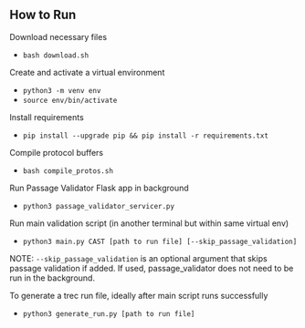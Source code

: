 ## How to Run

Download necessary files
- `bash download.sh`

Create and activate a virtual environment
- `python3 -m venv env`
- `source env/bin/activate`

Install requirements
- `pip install --upgrade pip && pip install -r requirements.txt`

Compile protocol buffers
- `bash compile_protos.sh`

Run Passage Validator Flask app in background
- `python3 passage_validator_servicer.py`

Run main validation script (in another terminal but within same virtual env)
- `python3 main.py CAST [path to run file] [--skip_passage_validation]`

NOTE: `--skip_passage_validation` is an optional argument that skips passage validation if added. If used, passage_validator does not need to be run in the background.

To generate a trec run file, ideally after main script runs successfully
- `python3 generate_run.py [path to run file]`